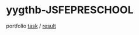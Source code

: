 # yygthb-JSFEPRESCHOOL

portfolio [task](https://github.com/rolling-scopes-school/tasks/blob/master/tasks/portfolio/portfolio-part1.md) / [result](https://rolling-scopes-school.github.io/yygthb-JSFEPRESCHOOL/portfolio/)
